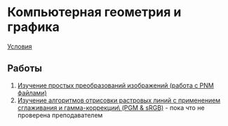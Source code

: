 # Компьютерная геометрия и графика

[Условия](https://docs.google.com/document/d/1cL306pi86FKVai-RqRWP3itUr140pZ3rytfgfUx_Z24/edit?usp=sharing)

## Работы

1. [Изучение простых преобразований изображений (работа с PNM файлами)](https://github.com/kalkolay/ITMO-projects/tree/master/ComputerGeometry%26Graphics/lab1)
2. [Изучение алгоритмов отрисовки растровых линий с применением сглаживания и гамма-коррекции\ 
(PGM & sRGB)](https://github.com/kalkolay/ITMO-projects/tree/master/ComputerGeometry%26Graphics/lab2) - пока что не проверена преподавателем
